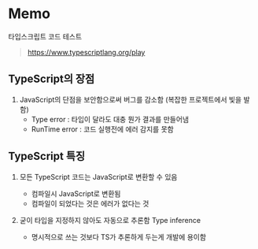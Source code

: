 # Memo
타입스크립트 코드 테스트
>https://www.typescriptlang.org/play
## TypeScript의 장점
1. JavaScript의 단점을 보안함으로써 버그를 감소함 (복잡한 프로젝트에서 빛을 발함)
    - Type error : 타입이 달라도 대충 뭔가 결과를 만들어냄
    - RunTime error : 코드 실행전에 에러 감지를 못함

## TypeScript 특징
1. 모든 TypeScript 코드는 JavaScript로 변환할 수 있음
    - 컴파일시 JavaScript로 변환됨
    - 컴파일이 되었다는 것은 에러가 없다는 것

2. 굳이 타입을 지정하지 않아도 자동으로 추론함 Type inference
    - 명시적으로 쓰는 것보다 TS가 추론하게 두는게 개발에 용이함



